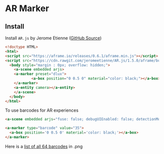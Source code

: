 # AR Marker

## Install 

Install `AR.js` by Jerome Etienne ([GitHub Source](https://github.com/jeromeetienne/AR.js))

```html
<!doctype HTML>
<html>
<script src="https://aframe.io/releases/0.6.1/aframe.min.js"></script>
<script src="https://cdn.rawgit.com/jeromeetienne/AR.js/1.5.0/aframe/build/aframe-ar.js"></script>
  <body style="margin : 0px; overflow: hidden;">
    <a-scene embedded arjs>
  	<a-marker preset="dlux">
            <a-box position="0 0.5 0" material="color: black;"></a-box>
  	</a-marker>
  	<a-entity camera></a-entity>
    </a-scene>
  </body>
</html>
```

To use barcodes for AR experiences
```html
<a-scene embedded arjs="fuse: false; debugUIEnabled: false; detectionMode: mono_and_matrix; matrixCodeType: 3x3;">
```
```html
<a-marker type="barcode" value="35">
  <a-box position='0 0.5 0' material='color: black;'></a-box>
</a-marker>
```

Here is a [list of all 64 barcodes](https://github.com/artoolkit/artoolkit5/tree/master/doc/patterns/Matrix%20code%203x3%20(72dpi)) in .png
